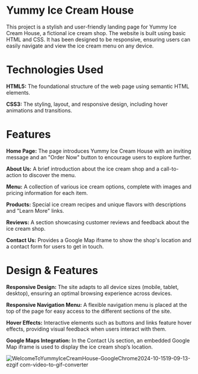 # Yummy Ice Cream House 

This project is a stylish and user-friendly landing page for Yummy Ice Cream House, a fictional ice cream shop. The website is built using basic HTML and CSS. It has been designed to be responsive, ensuring users can easily navigate and view the ice cream menu on any device.

# Technologies Used

**HTML5:** The foundational structure of the web page using semantic HTML elements.

**CSS3:** The styling, layout, and responsive design, including hover animations and transitions.

# Features

**Home Page:** The page introduces Yummy Ice Cream House with an inviting message and an "Order Now" button to encourage users to explore further.

**About Us:** A brief introduction about the ice cream shop and a call-to-action to discover the menu.

**Menu:** A collection of various ice cream options, complete with images and pricing information for each item.

**Products:** Special ice cream recipes and unique flavors with descriptions and "Learn More" links.

**Reviews:** A section showcasing customer reviews and feedback about the ice cream shop.

**Contact Us:** Provides a Google Map iframe to show the shop's location and a contact form for users to get in touch.

# Design & Features

**Responsive Design:** The site adapts to all device sizes (mobile, tablet, desktop), ensuring an optimal browsing experience across devices.

**Responsive Navigation Menu:** A flexible navigation menu is placed at the top of the page for easy access to the different sections of the site.

**Hover Effects:** Interactive elements such as buttons and links feature hover effects, providing visual feedback when users interact with them.

**Google Maps Integration:** In the Contact Us section, an embedded Google Map iframe is used to display the ice cream shop’s location.

![WelcomeToYummyIceCreamHouse-GoogleChrome2024-10-1519-09-13-ezgif com-video-to-gif-converter](https://github.com/user-attachments/assets/8a4ce740-3aee-4659-a484-d1848bcf26f5)
